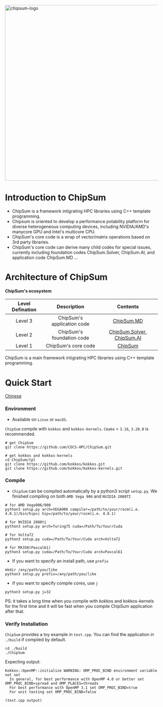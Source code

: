 <img width="578" alt="chipsum-logo" src="https://user-images.githubusercontent.com/3610126/123236443-61fb0a80-d50f-11eb-8473-0c158979b9f7.png">

# Introduction to ChipSum
- ChipSum is a framework intigrating HPC libraries using C++ template programming. 
- Chipsum is oriented to develop a performance potability platform for diverse heterogeneous computing devices, including NVIDIA/AMD's manycore GPU and Intel's multicore CPU.
- ChipSum's core code is a wrap of vector/matrix operations based on 3rd party libraries.
- ChipSum's core code can derive many child codes for special issues, currently including foundation codes ChipSum.Solver, ChipSum.AI, and application code ChipSum.MD ...

# Architecture of ChipSum
#### ChipSum's ecosystem
|Level Defination|Description|Contents|
|:--:|:--:|:--:|
|Level 3|ChipSum's application code|[ChipSum.MD](https://github.com/CDCS-HPC/ChipSum.MD)|
|Level 2|ChipSum's foundation code|[ChipSum.Solver](https://github.com/CDCS-HPC/ChipSum.Solver), [ChipSum.AI](https://github.com/CDCS-HPC/ChipSum.AI)|
|Level 1|ChipSum's core code|[ChipSum](https://github.com/CDCS-HPC/ChipSum)|

ChipSum is a main framework intigrating HPC libraries using C++ template programming.


# Quick Start

[Chinese](./README_CN.md)

### Environment

- Available on `Linux` or `macOS`. 

`ChipSum` compile with  `kokkos` and `kokkos-kernels`. `Cmake` > `3.16`, `3.20.0` is recommended.

```
# get ChipSum
git clone https://github.com/CDCS-HPC/ChipSum.git

# get kokkos and kokkos-kernels
cd ChipSum/tpl
git clone https://github.com/kokkos/kokkos.git
git clone https://github.com/kokkos/kokkos-kernels.git
```


### Compile

- `ChipSum` can be compiled automatically by a python3 script `setup.py`. We finished compiling on both `AMD Vega 906` and `NVIDIA 2080TI`

```
# for AMD Vega906/900  
python3 setup.py arch=VEGA906 compiler=/path/to/your/rocm(i.e. 4.0.1)/bin/hipcc hip=/path/to/your/rocm(i.e. 4.0.1)

# for NVIDIA 2080ti
python3 setup.py arch=Turing75 cuda=/Path/To/Your/Cuda

# for Volta72
python3 setup.py cuda=/Path/To/Your/Cuda arch=Volta72

# for MX350(Pascal61)
python3 setup.py cuda=/Path/To/Your/Cuda arch=Pascal61
```

- If you want to specify an install path, use `prefix`
```
mkdir /any/path/you/like
python3 setup.py prefix=/any/path/you/like 
```

- If you want to specify compile cores, use `j`

```
python3 setup.py j=32 
```

PS: it takes a long time when you compile with kokkos and kokkos-kernels for the first time and it will be fast when you compile ChipSum application after that.


### Verify Installation
`ChipSum` provides a toy example in `test.cpp`. You can find the application in `./build` if compiled by default.

```
cd ./build
./ChipSum
```
Expecting output:

```
Kokkos::OpenMP::initialize WARNING: OMP_PROC_BIND environment variable not set
  In general, for best performance with OpenMP 4.0 or better set OMP_PROC_BIND=spread and OMP_PLACES=threads
  For best performance with OpenMP 3.1 set OMP_PROC_BIND=true
  For unit testing set OMP_PROC_BIND=false

(test.cpp output)

```

